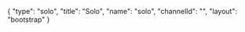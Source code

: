 {
    "type": "solo",
    "title": "Solo",
    "name": "solo",
    "channelId": "",
    "layout": "bootstrap"
}